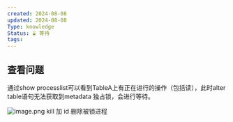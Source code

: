 ```yaml
---
created: 2024-08-08
updated: 2024-08-08
Type: knowledge
Status: ⌛️ 等待
tags:
---
```

## 查看问题

通过show processlist可以看到TableA上有正在进行的操作（包括读），此时alter table语句无法获取到metadata 独占锁，会进行等待。

![image.png](https://obsidian-pic-1317906728.cos.ap-nanjing.myqcloud.com/obsidian/20240808143415.png)
kill 加 id 删除被锁进程
